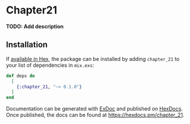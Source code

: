 # Chapter21

**TODO: Add description**

## Installation

If [available in Hex](https://hex.pm/docs/publish), the package can be installed
by adding `chapter_21` to your list of dependencies in `mix.exs`:

```elixir
def deps do
  [
    {:chapter_21, "~> 0.1.0"}
  ]
end
```

Documentation can be generated with [ExDoc](https://github.com/elixir-lang/ex_doc)
and published on [HexDocs](https://hexdocs.pm). Once published, the docs can
be found at <https://hexdocs.pm/chapter_21>.

